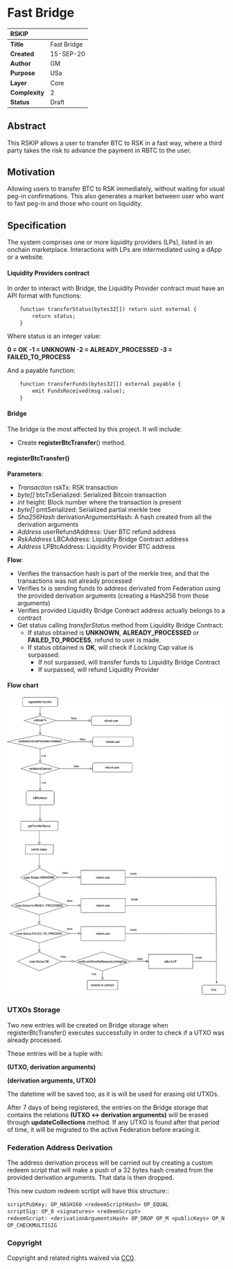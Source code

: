 # Fast Bridge
|RSKIP          |           |
| :------------ |:-------------|
|**Title**      |Fast Bridge |
|**Created**    |15-SEP-20 |
|**Author**     |GM |
|**Purpose**    |USa |
|**Layer**      |Core |
|**Complexity** |2 |
|**Status**     |Draft |

## Abstract

This RSKIP allows a user to transfer BTC to RSK in a fast way, where a third party takes the risk to advance the payment in RBTC to the user.

## Motivation

Allowing users to transfer BTC to RSK immediately, without waiting for usual peg-in confirmations. This also generates a market between user who want to fast peg-in and those who count on liquidity.

## Specification

The system comprises one or more liquidity providers (LPs), listed in an onchain marketplace. Interactions with LPs are intermediated using a dApp or a website.

#### Liquidity Providers contract

In order to interact with Bridge, the Liquidity Provider contract must have an API format with functions: 

        function transferStatus(bytes32[]) return uint external {
            return status;
        }

Where status is an integer value:

**0 = OK**
**-1 = UNKNOWN
-2 = ALREADY_PROCESSED
-3 = FAILED_TO_PROCESS**

And a payable function:

        function transferFunds(bytes32[]) external payable {
            emit FundsReceived(msg.value);
        }


#### Bridge

The bridge is the most affected by this project. It will include:
- Create **registerBtcTransfer**() method.

#### registerBtcTransfer()

**Parameters**:
- *Transaction* rskTx: RSK transaction
- *byte[]* btcTxSerialized: Serialized Bitcoin transaction
- *int* height: Block number where the transaction is present
- *byte[]* pmtSerialized: Serialized partial merkle tree
- *Sha256Hash* derivationArgumentsHash: A hash created from all the derivation arguments
- *Address* userRefundAddress: User BTC refund address
- *RskAddress* LBCAddress: Liquidity Bridge Contract address
- *Address* LPBtcAddress: Liquidity Provider BTC address

**Flow**:

- Verifies the transaction hash is part of the merkle tree, and that the transactions was not already processed
- Verifies tx is sending funds to address derivated from Federation using the provided derivation arguments (creating a Hash256 from those arguments)
- Verifies provided Liquidity Bridge Contract address actually belongs to a contract
- Get status calling *transferStatus* method from Liquidity Bridge Contract:
  - If status obtained is **UNKNOWN**, **ALREADY_PROCESSED** or **FAILED_TO_PROCESS**, refund to user is made.
  - If status obtained is **OK**, will check if Locking Cap value is surpassed:
    - If not surpassed, will transfer funds to Liquidity Bridge Contract
	- If surpassed, will refund Liquidity Provider


#### Flow chart
![registerBtcTransfer() flow](RSKIP175/flow-chart-for-rskip.png)


### UTXOs Storage

Two new entries will be created on Bridge storage when registerBtcTransfer() executes successfully in order to check if a UTXO was already processed.

These entries will be a tuple with:

**(UTXO, derivation arguments)**

**(derivation arguments, UTXO)**

The datetime will be saved too, as it is will be used for erasing old UTXOs.

After 7 days of being registered, the entries on the Bridge storage that contains the relations **(UTXO <-> derivation arguments)** will be erased through **updateCollections** method. If any UTXO is found after that period of time, it will be migrated to the active Federation before erasing it.


### Federation Address Derivation

The address derivation process will be carried out by creating a custom redeem script that will make a push of a 32 bytes hash created from the provided derivation arguments. That data is then dropped.

This new custom redeem scrtipt will have this structure::

    scriptPubKey: OP_HASH160 <redeemScriptHash> OP_EQUAL
    scriptSig: OP_0 <signatures> <redeemScript>
    redeemScript: <derivationArgumentsHash> OP_DROP OP_M <publicKeys> OP_N OP_CHECKMULTISIG


### Copyright

Copyright and related rights waived via [CC0](https://creativecommons.org/publicdomain/zero/1.0/).
